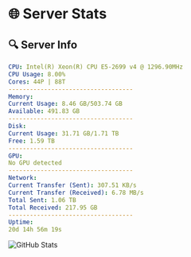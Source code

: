# 🌐 Server Stats
## 🔍 Server Info
```yaml
CPU: Intel(R) Xeon(R) CPU E5-2699 v4 @ 1296.90MHz
CPU Usage: 8.00%
Cores: 44P | 88T
-----------------------------------
Memory:
Current Usage: 8.46 GB/503.74 GB
Available: 491.83 GB
-----------------------------------
Disk:
Current Usage: 31.71 GB/1.71 TB
Free: 1.59 TB
-----------------------------------
GPU:
No GPU detected
-----------------------------------
Network:
Current Transfer (Sent): 307.51 KB/s
Current Transfer (Received): 6.78 MB/s
Total Sent: 1.06 TB
Total Received: 217.95 GB
-----------------------------------
Uptime:
20d 14h 56m 19s
```
![GitHub Stats](https://img.shields.io/badge/Updated-2025-05-10_08:05:07-blue)
